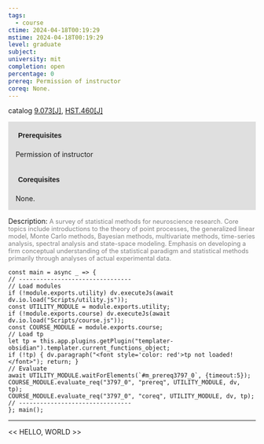 ```yaml
---
tags:
  - course
ctime: 2024-04-18T00:19:29
mstime: 2024-04-18T00:19:29
level: graduate
subject: 
university: mit
completion: open
percentage: 0
prereq: Permission of instructor
coreq: None.
---
```


catalog [9.073[J]](http://student.mit.edu/catalog/m9a.html#9.073), [HST.460[J]](http://student.mit.edu/catalog/mHSTa.html#HST.460)

<span style="display: block; padding: 15px; background-color: rgb(100, 100, 100, 0.2);"><font id="m_prereq3797_0" style="display: block; font-family: Arial, sans-serif; font-weight: bold; padding: 5px">Prerequisites</font><br><span id="prereq3797_0">Permission of instructor</span></span>
<span style="display: block; padding: 15px; background-color: rgb(100, 100, 100, 0.2);"><font id="m_coreq3797_0" style="display: block; font-family: Arial, sans-serif; font-weight: bold; padding: 5px">Corequisites</font><br><span id="coreq3797_0">None.</span></span>

<font style="">Description:</font>
<font style="color: grey; font-size: 0.8rem;">A survey of statistical methods for neuroscience research. Core topics include introductions to the theory of point processes, the generalized linear model, Monte Carlo methods, Bayesian methods, multivariate methods, time-series analysis, spectral analysis and state-space modeling. Emphasis on developing a firm conceptual understanding of the statistical paradigm and statistical methods primarily through analyses of actual experimental data.</font>

```dataviewjs
const main = async _ => {
// --------------------------------
// Load modules
if (!module.exports.utility) dv.executeJs(await dv.io.load("Scripts/utility.js"));
const UTILITY_MODULE = module.exports.utility;
if (!module.exports.course) dv.executeJs(await dv.io.load("Scripts/course.js"));
const COURSE_MODULE = module.exports.course;
// Load tp
let tp = this.app.plugins.getPlugin("templater-obsidian").templater.current_functions_object;
if (!tp) { dv.paragraph("<font style='color: red'>tp not loaded!</font>"); return; }
// Evaluate
await UTILITY_MODULE.waitForElements(`#m_prereq3797_0`, {timeout:5});
COURSE_MODULE.evaluate_req("3797_0", "prereq", UTILITY_MODULE, dv, tp);
COURSE_MODULE.evaluate_req("3797_0", "coreq", UTILITY_MODULE, dv, tp);
// --------------------------------
}; main();
```

---

<< HELLO, WORLD >>
